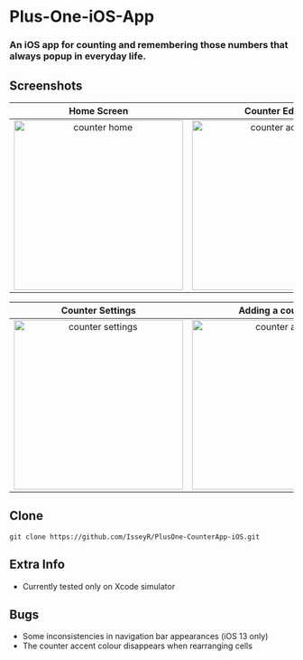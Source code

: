 # Plus-One-iOS-App

### An iOS app for counting and remembering those numbers that always popup in everyday life.

## Screenshots
Home Screen                |  Counter Editor
:-------------------------:|:-------------------------:
<img src="https://isseyr.github.io/sourcefiles-PlusOne/CounterHome.png" alt="counter home" width="300"/>  |  <img src="https://isseyr.github.io/sourcefiles-PlusOne/CounterAction.png" alt="counter action" width="300"/>

Counter Settings           |  Adding a counter
:-------------------------:|:-------------------------:
<img src="https://isseyr.github.io/sourcefiles-PlusOne/CounterSettings.png" alt="counter settings" width="300"/>  |  <img src="https://isseyr.github.io/sourcefiles-PlusOne/CounterAdd.png" alt="counter add" width="300"/>

## Clone
```
git clone https://github.com/IsseyR/PlusOne-CounterApp-iOS.git
```

## Extra Info
- Currently tested only on Xcode simulator

## Bugs
- Some inconsistencies in navigation bar appearances (iOS 13 only)
- The counter accent colour disappears when rearranging cells
